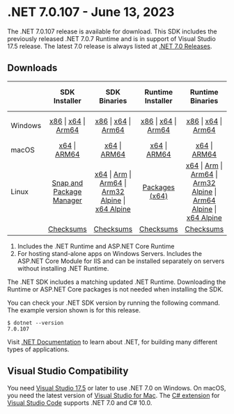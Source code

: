 # .NET 7.0.107 - June 13, 2023

The .NET 7.0.107 release is available for download. This SDK includes the previously released .NET 7.0.7 Runtime and is in support of Visual Studio 17.5 release. The latest 7.0 release is always listed at [.NET 7.0 Releases](../README.md).

## Downloads

|           | SDK Installer                        | SDK Binaries                 | Runtime Installer                                        | Runtime Binaries                                 | ASP.NET Core Runtime           |Windows Desktop Runtime          |
| --------- | :------------------------------------------:     | :----------------------:                 | :---------------------------:                            | :-------------------------:                      | :-----------------:            | :-----------------:            |
| Windows   | [x86][dotnet-sdk-win-x86.exe] \| [x64][dotnet-sdk-win-x64.exe] \| [Arm64][dotnet-sdk-win-arm64.exe] | [x86][dotnet-sdk-win-x86.zip] \| [x64][dotnet-sdk-win-x64.zip] \|  [Arm64][dotnet-sdk-win-arm64.zip] | [x86][dotnet-runtime-win-x86.exe] \| [x64][dotnet-runtime-win-x64.exe] \| [Arm64][dotnet-runtime-win-arm64.exe] | [x86][dotnet-runtime-win-x86.zip] \| [x64][dotnet-runtime-win-x64.zip] \| [Arm64][dotnet-runtime-win-arm64.zip] | [x86][aspnetcore-runtime-win-x86.exe] \| [x64][aspnetcore-runtime-win-x64.exe] \|; [Hosting Bundle][dotnet-hosting-win.exe] | [x86][windowsdesktop-runtime-win-x86.exe] \| [x64][windowsdesktop-runtime-win-x64.exe] \| [Arm64][windowsdesktop-runtime-win-arm64.exe] |
| macOS     | [x64][dotnet-sdk-osx-x64.pkg] \| [ARM64][dotnet-sdk-osx-arm64.pkg] | [x64][dotnet-sdk-osx-x64.tar.gz] \| [ARM64][dotnet-sdk-osx-arm64.tar.gz]  | [x64][dotnet-runtime-osx-x64.pkg] \| [ARM64][dotnet-runtime-osx-arm64.pkg] | [x64][dotnet-runtime-osx-x64.tar.gz] \| [ARM64][dotnet-runtime-osx-arm64.tar.gz]| [x64][aspnetcore-runtime-osx-x64.tar.gz] \| [ARM64][aspnetcore-runtime-osx-arm64.tar.gz] | - |
| Linux     |  [Snap and Package Manager](../install-linux.md)  | [x64][dotnet-sdk-linux-x64.tar.gz] \| [Arm][dotnet-sdk-linux-arm.tar.gz]  \| [Arm64][dotnet-sdk-linux-arm64.tar.gz] \| [Arm32 Alpine][dotnet-sdk-linux-musl-arm.tar.gz]  \| [x64 Alpine][dotnet-sdk-linux-musl-x64.tar.gz] | [Packages (x64)][linux-packages] | [x64][dotnet-runtime-linux-x64.tar.gz] \| [Arm][dotnet-runtime-linux-arm.tar.gz] \| [Arm64][dotnet-runtime-linux-arm64.tar.gz] \| [Arm32 Alpine][dotnet-runtime-linux-musl-arm.tar.gz] \| [Arm64 Alpine][dotnet-runtime-linux-musl-arm64.tar.gz] \| [x64 Alpine][dotnet-runtime-linux-musl-x64.tar.gz]  | [x64][aspnetcore-runtime-linux-x64.tar.gz]  \| [Arm][aspnetcore-runtime-linux-arm.tar.gz] \| [Arm64][aspnetcore-runtime-linux-arm64.tar.gz] \| [x64 Alpine][aspnetcore-runtime-linux-musl-x64.tar.gz] | - |
|  | [Checksums][checksums-sdk]                             | [Checksums][checksums-sdk]                                      | [Checksums][checksums-runtime]                             | [Checksums][checksums-runtime]  | [Checksums][checksums-runtime]  | [Checksums][checksums-runtime] |

1. Includes the .NET Runtime and ASP.NET Core Runtime
2. For hosting stand-alone apps on Windows Servers. Includes the ASP.NET Core Module for IIS and can be installed separately on servers without installing .NET Runtime.

The .NET SDK includes a matching updated .NET Runtime. Downloading the Runtime or ASP.NET Core packages is not needed when installing the SDK.

You can check your .NET SDK version by running the following command. The example version shown is for this release.

```console
$ dotnet --version
7.0.107
```

Visit [.NET Documentation](https://learn.microsoft.com/dotnet/) to learn about .NET, for building many different types of applications.

## Visual Studio Compatibility

You need [Visual Studio 17.5](https://visualstudio.microsoft.com) or later to use .NET 7.0 on Windows. On macOS, you need the latest version of [Visual Studio for Mac](https://visualstudio.microsoft.com/vs/mac/). The [C# extension](https://code.visualstudio.com/docs/languages/dotnet) for [Visual Studio Code](https://code.visualstudio.com/) supports .NET 7.0 and C# 10.0.

[checksums-runtime]: https://builds.dotnet.microsoft.com/dotnet/checksums/7.0.7-sha.txt
[checksums-sdk]: https://builds.dotnet.microsoft.com/dotnet/checksums/7.0.7-sha.txt

[linux-packages]: ../install-linux.md

[//]: # ( Runtime 7.0.7)
[dotnet-runtime-linux-arm.tar.gz]: https://download.visualstudio.microsoft.com/download/pr/5040bb70-13f2-4868-a1e6-8e7f3c7a13dc/ac8503aef863040f8b78a9d67f5c8547/dotnet-runtime-7.0.7-linux-arm.tar.gz
[dotnet-runtime-linux-arm64.tar.gz]: https://download.visualstudio.microsoft.com/download/pr/1b3e2977-140b-48c1-9125-5a542db56d1d/3d3e5d2c24689b63486cf1c61a00b50c/dotnet-runtime-7.0.7-linux-arm64.tar.gz
[dotnet-runtime-linux-musl-arm.tar.gz]: https://download.visualstudio.microsoft.com/download/pr/8e2e65ba-fea7-4706-9d0c-5e7b40ffc63d/7588f7920e03f696581116024864ffed/dotnet-runtime-7.0.7-linux-musl-arm.tar.gz
[dotnet-runtime-linux-musl-arm64.tar.gz]: https://download.visualstudio.microsoft.com/download/pr/b32407b6-d31e-4f62-a7ed-a9db7bc034c1/ede358edccb7d6bb9fc3e44f9106e9cb/dotnet-runtime-7.0.7-linux-musl-arm64.tar.gz
[dotnet-runtime-linux-musl-x64.tar.gz]: https://download.visualstudio.microsoft.com/download/pr/c63b9ffd-27f0-4f5f-8caa-6a9430b08ae3/891c43303b7c40d1088ebbbe201acbe1/dotnet-runtime-7.0.7-linux-musl-x64.tar.gz
[dotnet-runtime-linux-x64.tar.gz]: https://download.visualstudio.microsoft.com/download/pr/123d8ec6-beb4-4acf-8e9d-b54d2b99bb20/32f203246f4a87d70c339e8e06dc9c36/dotnet-runtime-7.0.7-linux-x64.tar.gz
[dotnet-runtime-osx-arm64.pkg]: https://download.visualstudio.microsoft.com/download/pr/704d2a8e-9fb9-450b-ae57-fa8b36751d8b/0e637cfd1404fa3cc914f0a4f81f585e/dotnet-runtime-7.0.7-osx-arm64.pkg
[dotnet-runtime-osx-arm64.tar.gz]: https://download.visualstudio.microsoft.com/download/pr/e3e4e56c-8ee6-4aa3-a9a8-6ec7e6b161a3/7a2aa1a2c69ec5f96e7ed5430a1a8933/dotnet-runtime-7.0.7-osx-arm64.tar.gz
[dotnet-runtime-osx-x64.pkg]: https://download.visualstudio.microsoft.com/download/pr/c74c2280-9b07-4c9e-a0cb-50d02b2cff86/5fde594ede7b2068711244e11de0e27a/dotnet-runtime-7.0.7-osx-x64.pkg
[dotnet-runtime-osx-x64.tar.gz]: https://download.visualstudio.microsoft.com/download/pr/b2d14614-44a5-42f6-92ed-4cb6579c66ee/0472b42d3551d3e673aeb86cba23b95f/dotnet-runtime-7.0.7-osx-x64.tar.gz
[dotnet-runtime-win-arm64.exe]: https://download.visualstudio.microsoft.com/download/pr/1cc684ed-4330-4b30-b8cc-f41d7a9ee597/09931a7b5c71b06ee18070ebff0a1f7f/dotnet-runtime-7.0.7-win-arm64.exe
[dotnet-runtime-win-arm64.zip]: https://download.visualstudio.microsoft.com/download/pr/87984fe5-7358-4b2f-b235-bfae64a4f6dd/3cfec77a96258be334045b25997f5fe7/dotnet-runtime-7.0.7-win-arm64.zip
[dotnet-runtime-win-x64.exe]: https://download.visualstudio.microsoft.com/download/pr/ce1d21d9-d3fb-451f-84b1-95f365bcbc2c/23748d17eed2e1c63fdbb6b29d147c2d/dotnet-runtime-7.0.7-win-x64.exe
[dotnet-runtime-win-x64.zip]: https://download.visualstudio.microsoft.com/download/pr/2adf78f6-f400-4a6e-85c8-5fe82cce08db/2b50b93b1756d046077362c3b4ff9491/dotnet-runtime-7.0.7-win-x64.zip
[dotnet-runtime-win-x86.exe]: https://download.visualstudio.microsoft.com/download/pr/aea8eb78-3a87-44ff-8edd-d29a0a9bb1bd/e71b7e5d33ecec8e38392ac390c3ca02/dotnet-runtime-7.0.7-win-x86.exe
[dotnet-runtime-win-x86.zip]: https://download.visualstudio.microsoft.com/download/pr/ae83d804-f39b-4d8c-a787-0a5767e9a56b/d81a3817f03f2c257ed98d46393ee82b/dotnet-runtime-7.0.7-win-x86.zip

[//]: # ( WindowsDesktop 7.0.7)
[windowsdesktop-runtime-win-arm64.exe]: https://download.visualstudio.microsoft.com/download/pr/00f57df4-c604-46e1-8d32-f87a77f1d233/cd28e125d6f777c6d567a344da1fff2d/windowsdesktop-runtime-7.0.7-win-arm64.exe
[windowsdesktop-runtime-win-x64.exe]: https://download.visualstudio.microsoft.com/download/pr/342ba160-3776-4ffa-91dd-e3cd9dc0f817/ba649d6b80b27ca164d80bd488cdb51f/windowsdesktop-runtime-7.0.7-win-x64.exe
[windowsdesktop-runtime-win-x86.exe]: https://download.visualstudio.microsoft.com/download/pr/8a184836-3d12-41c7-b509-7d0d8d63dbf8/5d3bb50e730873808363dea2e9b8a2fd/windowsdesktop-runtime-7.0.7-win-x86.exe

[//]: # ( ASP 7.0.7)
[aspnetcore-runtime-linux-arm.tar.gz]: https://download.visualstudio.microsoft.com/download/pr/2c969e62-1c70-4f1a-9023-248f07acde46/d1597f232eb34295c649beb7fc37ffff/aspnetcore-runtime-7.0.7-linux-arm.tar.gz
[aspnetcore-runtime-linux-arm64.tar.gz]: https://download.visualstudio.microsoft.com/download/pr/803c679c-de71-466c-8ada-81139a7c55eb/03af937e87cd7220cf22681420ce0595/aspnetcore-runtime-7.0.7-linux-arm64.tar.gz
[aspnetcore-runtime-linux-musl-x64.tar.gz]: https://download.visualstudio.microsoft.com/download/pr/e6549ec2-c19e-429d-a0c3-7450b6f793ed/160d3023bf375e651758d6133ce63c4f/aspnetcore-runtime-7.0.7-linux-musl-x64.tar.gz
[aspnetcore-runtime-linux-x64.tar.gz]: https://download.visualstudio.microsoft.com/download/pr/c1e2729e-ab96-4929-911d-bf0f24f06f47/1b2f39cbc4eb530e39cfe6f54ce78e45/aspnetcore-runtime-7.0.7-linux-x64.tar.gz
[aspnetcore-runtime-osx-arm64.tar.gz]: https://download.visualstudio.microsoft.com/download/pr/97bb1f46-3b87-4475-bc06-e5cb7f4e6d0a/3e36e0c804c5805d2fe856505d7b1b3c/aspnetcore-runtime-7.0.7-osx-arm64.tar.gz
[aspnetcore-runtime-osx-x64.tar.gz]: https://download.visualstudio.microsoft.com/download/pr/e052c143-c16d-45bd-a9ab-af85c66177c8/d8bde85b6f127ce794274c1bc111034b/aspnetcore-runtime-7.0.7-osx-x64.tar.gz
[aspnetcore-runtime-win-x64.exe]: https://download.visualstudio.microsoft.com/download/pr/754ad45c-5713-4bf7-8182-e82291e12d2f/4fbc681a6d28c7895b46940ebe573ae3/aspnetcore-runtime-7.0.7-win-x64.exe
[aspnetcore-runtime-win-x86.exe]: https://download.visualstudio.microsoft.com/download/pr/17ed245a-044a-4740-b307-40fa48670d76/d7325bb13405d1dfcc8a0f1bff2c390b/aspnetcore-runtime-7.0.7-win-x86.exe
[dotnet-hosting-win.exe]: https://download.visualstudio.microsoft.com/download/pr/d5d8a7b5-a190-4237-8cc0-6b72d6dd3022/2644b9b70ba39b60e35f6d483d1c9c47/dotnet-hosting-7.0.7-win.exe

[//]: # ( SDK 7.0.107)
[dotnet-sdk-linux-arm.tar.gz]: https://download.visualstudio.microsoft.com/download/pr/73769db2-1cee-4ade-a567-e3508e19031c/c8096ae5a96a23aec216575ce979e92c/dotnet-sdk-7.0.107-linux-arm.tar.gz
[dotnet-sdk-linux-arm64.tar.gz]: https://download.visualstudio.microsoft.com/download/pr/a0a71a1b-2397-4261-a5b7-efab2f55796f/55dd68c59c1227cf761b357913bba9c4/dotnet-sdk-7.0.107-linux-arm64.tar.gz
[dotnet-sdk-linux-musl-arm.tar.gz]: https://download.visualstudio.microsoft.com/download/pr/faca4a96-00a4-47a4-b5fa-025d5b4954b0/cc8fa00c103d98e85907fd9a38ccb0d4/dotnet-sdk-7.0.107-linux-musl-arm.tar.gz
[dotnet-sdk-linux-musl-x64.tar.gz]: https://download.visualstudio.microsoft.com/download/pr/8bf6dba9-177a-4697-b4d2-22efffa5c5f9/2c9826b3cc38701d19cda3a7a601bd31/dotnet-sdk-7.0.107-linux-musl-x64.tar.gz
[dotnet-sdk-linux-x64.tar.gz]: https://download.visualstudio.microsoft.com/download/pr/e3dc42fa-1ae6-440f-9043-d96a0134a2f6/60439f0714dc65916b7468d59cb7f49f/dotnet-sdk-7.0.107-linux-x64.tar.gz
[dotnet-sdk-osx-arm64.pkg]: https://download.visualstudio.microsoft.com/download/pr/7968ffe3-e569-4fd0-a769-236bcf8a64c0/b75ac70423f6210335d42b1464cc8d70/dotnet-sdk-7.0.107-osx-arm64.pkg
[dotnet-sdk-osx-arm64.tar.gz]: https://download.visualstudio.microsoft.com/download/pr/e5b38d0b-15b4-49e3-87e0-fa5e95f714ce/d5e55670906adbb682b34736249612f8/dotnet-sdk-7.0.107-osx-arm64.tar.gz
[dotnet-sdk-osx-x64.pkg]: https://download.visualstudio.microsoft.com/download/pr/4821eec4-56bb-4d5a-b76e-4b88691d1ff2/e4c5bf753c7e0bf43f3abc534b10792e/dotnet-sdk-7.0.107-osx-x64.pkg
[dotnet-sdk-osx-x64.tar.gz]: https://download.visualstudio.microsoft.com/download/pr/3a470c74-e12b-47a1-878b-0752c1acfb7f/e3e9f31c0fd41a1058871773ae28545a/dotnet-sdk-7.0.107-osx-x64.tar.gz
[dotnet-sdk-win-arm64.exe]: https://download.visualstudio.microsoft.com/download/pr/d467070e-21b0-4138-915a-f70526bd265a/ab774ddb3f8018ceb05ecf5099c33577/dotnet-sdk-7.0.107-win-arm64.exe
[dotnet-sdk-win-arm64.zip]: https://download.visualstudio.microsoft.com/download/pr/54b55d53-ded2-4c8e-9c4c-932836a1e888/9a688283c282e8ff50b8da7e8fe427e9/dotnet-sdk-7.0.107-win-arm64.zip
[dotnet-sdk-win-x64.exe]: https://download.visualstudio.microsoft.com/download/pr/571d553a-88aa-4401-bcae-3c6694546074/00126e3775d25a3e55d02c45f8ff0732/dotnet-sdk-7.0.107-win-x64.exe
[dotnet-sdk-win-x64.zip]: https://download.visualstudio.microsoft.com/download/pr/0003669f-b506-4aeb-a947-dd9de5da8d38/6d48b638118f7bd151b4d0dfd6f29042/dotnet-sdk-7.0.107-win-x64.zip
[dotnet-sdk-win-x86.exe]: https://download.visualstudio.microsoft.com/download/pr/2c1f625b-5a72-4b89-b4fd-431c7ec06f08/3926fd9930d31f72fbcfd00c1cb55bd9/dotnet-sdk-7.0.107-win-x86.exe
[dotnet-sdk-win-x86.zip]: https://download.visualstudio.microsoft.com/download/pr/a9fc267e-3f17-42f3-98f9-ed6ba5a34469/aeebf510f14d70c300574743943bc09c/dotnet-sdk-7.0.107-win-x86.zip
